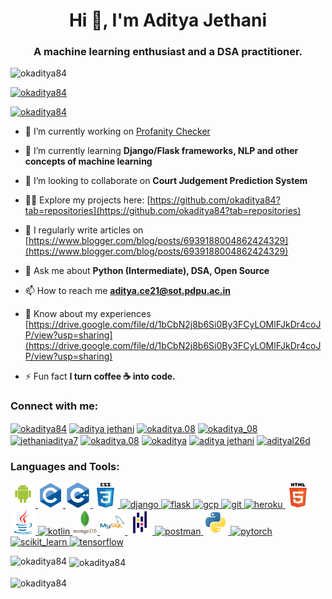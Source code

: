 <h1 align="center">Hi 👋, I'm Aditya Jethani</h1>
<h3 align="center">A machine learning enthusiast and a DSA practitioner.</h3>

<p align="left"> <img src="https://komarev.com/ghpvc/?username=okaditya84&label=Profile%20views&color=0e75b6&style=flat" alt="okaditya84" /> </p>

<p align="left"> <a href="https://github.com/ryo-ma/github-profile-trophy"><img src="https://github-profile-trophy.vercel.app/?username=okaditya84" alt="okaditya84" /></a> </p>

<p align="left"> <a href="https://twitter.com/okaditya84" target="blank"><img src="https://img.shields.io/twitter/follow/okaditya84?logo=twitter&style=for-the-badge" alt="okaditya84" /></a> </p>

- 🔭 I’m currently working on [Profanity Checker](https://github.com/okaditya84/Profanity-Checker)

- 🌱 I’m currently learning **Django/Flask frameworks, NLP and other concepts of machine learning**

- 👯 I’m looking to collaborate on **Court Judgement Prediction System**

- 👨‍💻 Explore my projects here: [https://github.com/okaditya84?tab=repositories](https://github.com/okaditya84?tab=repositories)

- 📝 I regularly write articles on [https://www.blogger.com/blog/posts/6939188004862424329](https://www.blogger.com/blog/posts/6939188004862424329)

- 💬 Ask me about **Python (Intermediate), DSA, Open Source**

- 📫 How to reach me **aditya.ce21@sot.pdpu.ac.in**

- 📄 Know about my experiences [https://drive.google.com/file/d/1bCbN2j8b6Si0By3FCyLOMlFJkDr4coJP/view?usp=sharing](https://drive.google.com/file/d/1bCbN2j8b6Si0By3FCyLOMlFJkDr4coJP/view?usp=sharing)

- ⚡ Fun fact **I turn coffee ☕ into code.**

<h3 align="left">Connect with me:</h3>
<p align="left">
<a href="https://twitter.com/okaditya84" target="blank"><img align="center" src="https://raw.githubusercontent.com/rahuldkjain/github-profile-readme-generator/master/src/images/icons/Social/twitter.svg" alt="okaditya84" height="30" width="40" /></a>
<a href="https://linkedin.com/in/aditya jethani" target="blank"><img align="center" src="https://raw.githubusercontent.com/rahuldkjain/github-profile-readme-generator/master/src/images/icons/Social/linked-in-alt.svg" alt="aditya jethani" height="30" width="40" /></a>
<a href="https://instagram.com/okaditya.08" target="blank"><img align="center" src="https://raw.githubusercontent.com/rahuldkjain/github-profile-readme-generator/master/src/images/icons/Social/instagram.svg" alt="okaditya.08" height="30" width="40" /></a>
<a href="https://www.codechef.com/users/okaditya_08" target="blank"><img align="center" src="https://cdn.jsdelivr.net/npm/simple-icons@3.1.0/icons/codechef.svg" alt="okaditya_08" height="30" width="40" /></a>
<a href="https://www.hackerrank.com/jethaniaditya7" target="blank"><img align="center" src="https://raw.githubusercontent.com/rahuldkjain/github-profile-readme-generator/master/src/images/icons/Social/hackerrank.svg" alt="jethaniaditya7" height="30" width="40" /></a>
<a href="https://codeforces.com/profile/okaditya.08" target="blank"><img align="center" src="https://raw.githubusercontent.com/rahuldkjain/github-profile-readme-generator/master/src/images/icons/Social/codeforces.svg" alt="okaditya.08" height="30" width="40" /></a>
<a href="https://www.leetcode.com/okaditya" target="blank"><img align="center" src="https://raw.githubusercontent.com/rahuldkjain/github-profile-readme-generator/master/src/images/icons/Social/leet-code.svg" alt="okaditya" height="30" width="40" /></a>
<a href="https://www.hackerearth.com/aditya jethani" target="blank"><img align="center" src="https://raw.githubusercontent.com/rahuldkjain/github-profile-readme-generator/master/src/images/icons/Social/hackerearth.svg" alt="aditya jethani" height="30" width="40" /></a>
<a href="https://auth.geeksforgeeks.org/user/adityal26d" target="blank"><img align="center" src="https://raw.githubusercontent.com/rahuldkjain/github-profile-readme-generator/master/src/images/icons/Social/geeks-for-geeks.svg" alt="adityal26d" height="30" width="40" /></a>
</p>

<h3 align="left">Languages and Tools:</h3>
<p align="left"> <a href="https://developer.android.com" target="_blank" rel="noreferrer"> <img src="https://raw.githubusercontent.com/devicons/devicon/master/icons/android/android-original-wordmark.svg" alt="android" width="40" height="40"/> </a> <a href="https://www.cprogramming.com/" target="_blank" rel="noreferrer"> <img src="https://raw.githubusercontent.com/devicons/devicon/master/icons/c/c-original.svg" alt="c" width="40" height="40"/> </a> <a href="https://www.w3schools.com/cpp/" target="_blank" rel="noreferrer"> <img src="https://raw.githubusercontent.com/devicons/devicon/master/icons/cplusplus/cplusplus-original.svg" alt="cplusplus" width="40" height="40"/> </a> <a href="https://www.w3schools.com/css/" target="_blank" rel="noreferrer"> <img src="https://raw.githubusercontent.com/devicons/devicon/master/icons/css3/css3-original-wordmark.svg" alt="css3" width="40" height="40"/> </a> <a href="https://www.djangoproject.com/" target="_blank" rel="noreferrer"> <img src="https://cdn.worldvectorlogo.com/logos/django.svg" alt="django" width="40" height="40"/> </a> <a href="https://flask.palletsprojects.com/" target="_blank" rel="noreferrer"> <img src="https://www.vectorlogo.zone/logos/pocoo_flask/pocoo_flask-icon.svg" alt="flask" width="40" height="40"/> </a> <a href="https://cloud.google.com" target="_blank" rel="noreferrer"> <img src="https://www.vectorlogo.zone/logos/google_cloud/google_cloud-icon.svg" alt="gcp" width="40" height="40"/> </a> <a href="https://git-scm.com/" target="_blank" rel="noreferrer"> <img src="https://www.vectorlogo.zone/logos/git-scm/git-scm-icon.svg" alt="git" width="40" height="40"/> </a> <a href="https://heroku.com" target="_blank" rel="noreferrer"> <img src="https://www.vectorlogo.zone/logos/heroku/heroku-icon.svg" alt="heroku" width="40" height="40"/> </a> <a href="https://www.w3.org/html/" target="_blank" rel="noreferrer"> <img src="https://raw.githubusercontent.com/devicons/devicon/master/icons/html5/html5-original-wordmark.svg" alt="html5" width="40" height="40"/> </a> <a href="https://www.java.com" target="_blank" rel="noreferrer"> <img src="https://raw.githubusercontent.com/devicons/devicon/master/icons/java/java-original.svg" alt="java" width="40" height="40"/> </a> <a href="https://kotlinlang.org" target="_blank" rel="noreferrer"> <img src="https://www.vectorlogo.zone/logos/kotlinlang/kotlinlang-icon.svg" alt="kotlin" width="40" height="40"/> </a> <a href="https://www.mongodb.com/" target="_blank" rel="noreferrer"> <img src="https://raw.githubusercontent.com/devicons/devicon/master/icons/mongodb/mongodb-original-wordmark.svg" alt="mongodb" width="40" height="40"/> </a> <a href="https://www.mysql.com/" target="_blank" rel="noreferrer"> <img src="https://raw.githubusercontent.com/devicons/devicon/master/icons/mysql/mysql-original-wordmark.svg" alt="mysql" width="40" height="40"/> </a> <a href="https://pandas.pydata.org/" target="_blank" rel="noreferrer"> <img src="https://raw.githubusercontent.com/devicons/devicon/2ae2a900d2f041da66e950e4d48052658d850630/icons/pandas/pandas-original.svg" alt="pandas" width="40" height="40"/> </a> <a href="https://postman.com" target="_blank" rel="noreferrer"> <img src="https://www.vectorlogo.zone/logos/getpostman/getpostman-icon.svg" alt="postman" width="40" height="40"/> </a> <a href="https://www.python.org" target="_blank" rel="noreferrer"> <img src="https://raw.githubusercontent.com/devicons/devicon/master/icons/python/python-original.svg" alt="python" width="40" height="40"/> </a> <a href="https://pytorch.org/" target="_blank" rel="noreferrer"> <img src="https://www.vectorlogo.zone/logos/pytorch/pytorch-icon.svg" alt="pytorch" width="40" height="40"/> </a> <a href="https://scikit-learn.org/" target="_blank" rel="noreferrer"> <img src="https://upload.wikimedia.org/wikipedia/commons/0/05/Scikit_learn_logo_small.svg" alt="scikit_learn" width="40" height="40"/> </a> <a href="https://www.tensorflow.org" target="_blank" rel="noreferrer"> <img src="https://www.vectorlogo.zone/logos/tensorflow/tensorflow-icon.svg" alt="tensorflow" width="40" height="40"/> </a> </p>

<p><img align="left" src="https://github-readme-stats.vercel.app/api/top-langs?username=okaditya84&show_icons=true&locale=en&layout=compact" alt="okaditya84" /></p>

<p>&nbsp;<img align="center" src="https://github-readme-stats.vercel.app/api?username=okaditya84&show_icons=true&locale=en" alt="okaditya84" /></p>

<p><img align="center" src="https://github-readme-streak-stats.herokuapp.com/?user=okaditya84&" alt="okaditya84" /></p>
